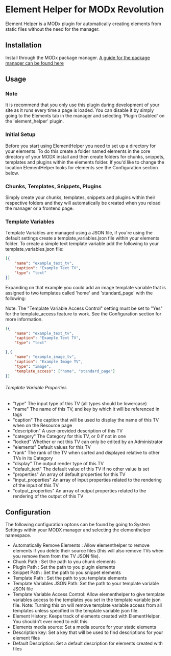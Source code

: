 Element Helper for MODx Revolution
==================================

Element Helper is a MODx plugin for automatically creating elements from static files without the need for the manager.

Installation
------------

Install through the MODx package manager. [A guide for the package manager can be found here](http://rtfm.modx.com/display/revolution20/Package+Management)

Usage
-----

### Note

It is recommend that you only use this plugin during development of your site as it runs every time a page is loaded. You can disable it by simply going to the Elements tab in the manager and selecting 'Plugin Disabled' on the 'element_helper' plugin.

### Initial Setup

Before you start using ElementHelper you need to set up a directory for your elements. To do this create a folder named elements in the core directory of your MODX install and then create folders for chunks, snippets, templates and plugins within the elements folder. If you'd like to change the location ElementHelper looks for elements see the Configuration section below.

### Chunks, Templates, Snippets, Plugins

Simply create your chunks, templates, snippets and plugins within their respective folders and they will automatically be created when you reload the manager or a frontend page.

### Template Variables

Template Variables are managed using a JSON file, if you're using the default settings create a template_variables.json file within your elements folder. To create a simple text template variable add the following to your template_variables.json file:

```json
[{
    "name": "example_text_tv",
    "caption": "Example Text TV",
    "type": "text"
}]
```

Expanding on that example you could add an image template variable that is assigned to two templates called 'home' and 'standard_page' with the following:

Note: The "Template Variable Access Control" setting must be set to "Yes" for the template_access feature to work. See the Configuration section for more information.

```json
[{
    "name": "example_text_tv",
    "caption": "Example Text TV",
    "type": "text"

},{
    "name": "example_image_tv",
    "caption": "Example Image TV",
    "type": "image",
    "template_access": ["home", "standard_page"]
}]
```

###### Template Variable Properties

* "type" The input type of this TV (all types should be lowercase)
* "name" The name of this TV, and key by which it will be referenced in tags
* "caption" The caption that will be used to display the name of this TV when on the Resource page
* "description" A user-provided description of this TV
* "category" The Category for this TV, or 0 if not in one
* "locked" Whether or not this TV can only be edited by an Administrator
* "elements" Default values for this TV
* "rank" The rank of the TV when sorted and displayed relative to other TVs in its Category
* "display" The output render type of this TV
* "default_text" The default value of this TV if no other value is set
* "properties" An array of default properties for this TV
* "input_properties" An array of input properties related to the rendering of the input of this TV
* "output_properties" An array of output properties related to the rendering of the output of this TV

Configuration
-------------

The following configuration optons can be found by going to System Settings within your MODX manager and selecting the elementhelper namespace.

* Automatically Remove Elements : Allow elementhelper to remove elements if you delete their source files (this will also remove TVs when you remove them from the TV JSON file).
* Chunk Path : Set the path to you chunk elements
* Plugin Path : Set the path to you plugin elements
* Snippet Path : Set the path to you snippet elements
* Template Path : Set the path to you template elements
* Template Variables JSON Path: Set the path to your template variable JSON file
* Template Variable Access Control: Allow elementhelper to give template variables access to the templates you set in the template variable json file. Note: Turning this on will remove template variable access from all templates unless specified in the template variable json file.
* Element History: Keeps track of elements created with ElementHelper. You shouldn't ever need to edit this
* Elements media source: Set a media source for your static elements
* Description key: Set a key that will be used to find descriptions for your element files
* Default Description: Set a default description for elements created with files
